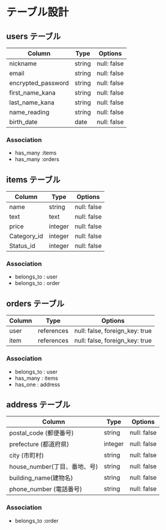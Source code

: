 # テーブル設計

## users テーブル

| Column           | Type   | Options     |
| ---------------- | ------ | ----------- |
| nickname         | string | null: false |
| email            | string | null: false |
|encrypted_password| string | null: false |
| first_name_kana  | string | null: false |add_column
| last_name_kana   | string | null: false |add_column
| name_reading     | string | null: false |
| birth_date       | date   | null: false |

### Association
- has_many :items
- has_many :orders



## items テーブル

|Column     | Type     | Options      |
| --------- | -------- | ------------ |
| name      |  string  | null: false  |
| text      |  text    | null: false  |
| price     | integer  | null: false  |
|Category_id| integer  | null: false  |
|Status_id  | integer  | null: false  |

### Association
- belongs_to : user
- belongs_to : order

## orders テーブル

| Column      | Type       | Options                        |
| --------    | ---------- | ------------------------------ |
| user        |references  | null: false, foreign_key: true |
| item        |references  | null: false, foreign_key: true |


### Association
- belongs_to : user
- has_many : items
- has_one : address

## address テーブル

| Column                     | Type       | Options                        |
| -------------------------- | -------    | -----------------------------  |
| postal_code (郵便番号)     | string     | null: false                    |
| prefecture  (都道府県)     | integer    | null: false                    |
|city (市町村)               | string     | null: false                    |
|house_number(丁目、番地、号)| string     | null: false                    |
|building_name(建物名)       | string     | null: false                    |
|phone_number (電話番号)     | string     | null: false                    |

### Association
- belongs_to :order